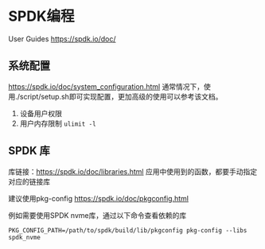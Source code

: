 # SPDK编程

User Guides
<https://spdk.io/doc/>

## 系统配置

<https://spdk.io/doc/system_configuration.html>
通常情况下，使用./script/setup.sh即可实现配置，更加高级的使用可以参考该文档。

1. 设备用户权限
2. 用户内存限制 `ulimit -l`

## SPDK 库

库链接：<https://spdk.io/doc/libraries.html>
应用中使用到的函数，都要手动指定对应的链接库

建议使用pkg-config
<https://spdk.io/doc/pkgconfig.html>

例如需要使用SPDK nvme库，通过以下命令查看依赖的库

```shell
PKG_CONFIG_PATH=/path/to/spdk/build/lib/pkgconfig pkg-config --libs spdk_nvme
```
